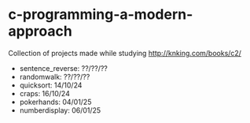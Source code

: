# c-programming-a-modern-approach

Collection of projects made while studying http://knking.com/books/c2/

- sentence_reverse:	??/??/??
- randomwalk:		??/??/??
- quicksort:		14/10/24
- craps:			16/10/24
- pokerhands:		04/01/25
- numberdisplay:	06/01/25
